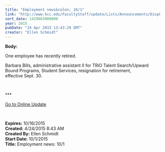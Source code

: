 ```yaml
---
title: "Employment news&colon; 10/1"
link: "http://www.kcc.edu/FacultyStaff/update/Lists/Announcements/DispForm.aspx?ID=1899"
sort_date: 1429883009000
year: 2015
pubDate: "24 Apr 2015 13:43:29 GMT"
creator: "Ellen Schmidt"
---
```


<div><b>Body:</b> <div class="ExternalClassA60CFA89B03447879715F04ADF7A4F84"><p>​One employee has recently retired.</p>
<p>Barbara Bills, administrative assistant II for TRiO Talent Search/Upward Bound Programs, Student Services, resignation for retirement, effective Sept. 30.</p>
<p> </p>
<p>***</p>
<p><a href="/update">Go to Online Update</a></p>
<p> </p></div></div>
<div><b>Expires:</b> 10/16/2015</div>
<div><b>Created:</b> 4/24/2015 8:43 AM</div>
<div><b>Created By:</b> Ellen Schmidt</div>
<div><b>Start Date:</b> 10/1/2015</div>
<div><b>Title:</b> Employment news: 10/1</div>
